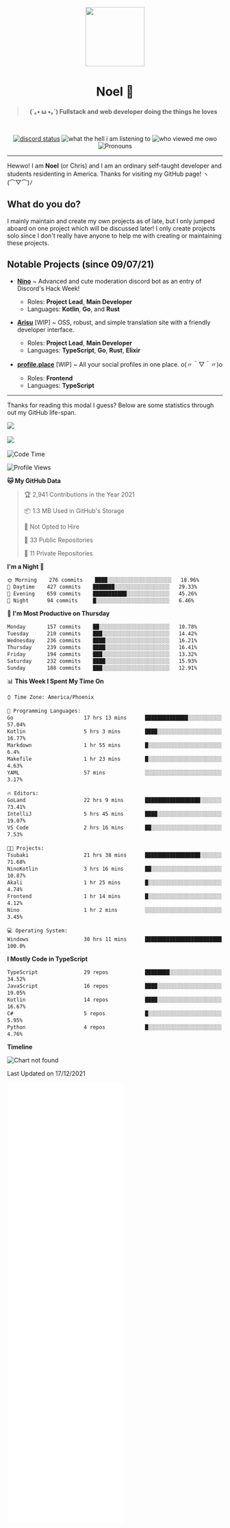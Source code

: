 <div align='center'>
  <div align='center'>
    <img
      src='https://cdn.floofy.dev/art/icons/icon_cinnamonserval.png'
      width='138'
      height='138'
    />
  </div>
  <h1>Noel 🐾</h1>
  <blockquote><strong>(´｡• ω •｡`) Fullstack and web developer doing the things he loves</strong></blockquote>

  <br />

  <a href='https://discord.com/users/280158289667555328' target='_blank'><img alt="discord status" src="https://dev.discordprofiles.me/badge/status/280158289667555328" /></a>
  <img alt="what the hell i am listening to" src="https://dev.discordprofiles.me/badge/spotify/280158289667555328" />
  <img alt="who viewed me owo" src="https://komarev.com/ghpvc/?username=auguwu" />
  <img alt='Pronouns' src='https://img.shields.io/endpoint?url=https://pronoundb.org/shields/6004d014406af11e4593a013' />
</div>

<hr />

Hewwo! I am **Noel** (or Chris) and I am an ordinary self-taught developer and students residenting in America. Thanks for visiting my GitHub page! ヽ(⌒▽⌒)ﾉ

## What do you do?
I mainly maintain and create my own projects as of late, but I only jumped aboard on one project which will be discussed later! I only create projects
solo since I don't really have anyone to help me with creating or maintaining these projects.

## Notable Projects (since 09/07/21)
- [**Nino**](https://nino.sh) ~ Advanced and cute moderation discord bot as an entry of Discord's Hack Week!
  - Roles: **Project Lead**, **Main Developer**
  - Languages: **Kotlin**, **Go**, and **Rust**

- [**Arisu**](https://arisu.land) [WIP] ~ OSS, robust, and simple translation site with a friendly developer interface.
  - Roles: **Project Lead**, **Main Developer**
  - Languages: **TypeScript**, **Go**, **Rust**, **Elixir**

- [**profile.place**](https://profile.place) [WIP] ~ All your social profiles in one place. o(〃＾▽＾〃)o
  - Roles: **Frontend**
  - Languages: **TypeScript**

---

Thanks for reading this modal I guess? Below are some statistics through out my GitHub life-span.

![](https://github-readme-stats.vercel.app/api?username=auguwu&count_private=true&show_icons=true&theme=gruvbox)

![](https://github-readme-stats.vercel.app/api/top-langs/?username=auguwu&layout=compact&theme=gruvbox)

<!--START_SECTION:waka-->
![Code Time](http://img.shields.io/badge/Code%20Time-2%2C511%20hrs%2053%20mins-blue)

![Profile Views](http://img.shields.io/badge/Profile%20Views-7-blue)

**🐱 My GitHub Data** 

> 🏆 2,941 Contributions in the Year 2021
 > 
> 📦 1.3 MB Used in GitHub's Storage 
 > 
> 🚫 Not Opted to Hire
 > 
> 📜 33 Public Repositories 
 > 
> 🔑 11 Private Repositories  
 > 
**I'm a Night 🦉** 

```text
🌞 Morning    276 commits    ████░░░░░░░░░░░░░░░░░░░░░   18.96% 
🌆 Daytime    427 commits    ███████░░░░░░░░░░░░░░░░░░   29.33% 
🌃 Evening    659 commits    ███████████░░░░░░░░░░░░░░   45.26% 
🌙 Night      94 commits     █░░░░░░░░░░░░░░░░░░░░░░░░   6.46%

```
📅 **I'm Most Productive on Thursday** 

```text
Monday       157 commits    ██░░░░░░░░░░░░░░░░░░░░░░░   10.78% 
Tuesday      210 commits    ███░░░░░░░░░░░░░░░░░░░░░░   14.42% 
Wednesday    236 commits    ████░░░░░░░░░░░░░░░░░░░░░   16.21% 
Thursday     239 commits    ████░░░░░░░░░░░░░░░░░░░░░   16.41% 
Friday       194 commits    ███░░░░░░░░░░░░░░░░░░░░░░   13.32% 
Saturday     232 commits    ████░░░░░░░░░░░░░░░░░░░░░   15.93% 
Sunday       188 commits    ███░░░░░░░░░░░░░░░░░░░░░░   12.91%

```


📊 **This Week I Spent My Time On** 

```text
⌚︎ Time Zone: America/Phoenix

💬 Programming Languages: 
Go                       17 hrs 13 mins      ██████████████░░░░░░░░░░░   57.04% 
Kotlin                   5 hrs 3 mins        ████░░░░░░░░░░░░░░░░░░░░░   16.77% 
Markdown                 1 hr 55 mins        █░░░░░░░░░░░░░░░░░░░░░░░░   6.4% 
Makefile                 1 hr 23 mins        █░░░░░░░░░░░░░░░░░░░░░░░░   4.63% 
YAML                     57 mins             ░░░░░░░░░░░░░░░░░░░░░░░░░   3.17%

🔥 Editors: 
GoLand                   22 hrs 9 mins       ██████████████████░░░░░░░   73.41% 
IntelliJ                 5 hrs 45 mins       ████░░░░░░░░░░░░░░░░░░░░░   19.07% 
VS Code                  2 hrs 16 mins       ██░░░░░░░░░░░░░░░░░░░░░░░   7.53%

🐱‍💻 Projects: 
Tsubaki                  21 hrs 38 mins      ██████████████████░░░░░░░   71.68% 
NinoKotlin               3 hrs 16 mins       ██░░░░░░░░░░░░░░░░░░░░░░░   10.87% 
Akali                    1 hr 25 mins        █░░░░░░░░░░░░░░░░░░░░░░░░   4.74% 
Frontend                 1 hr 14 mins        █░░░░░░░░░░░░░░░░░░░░░░░░   4.12% 
Nino                     1 hr 2 mins         ░░░░░░░░░░░░░░░░░░░░░░░░░   3.45%

💻 Operating System: 
Windows                  30 hrs 11 mins      █████████████████████████   100.0%

```

**I Mostly Code in TypeScript** 

```text
TypeScript               29 repos            ████████░░░░░░░░░░░░░░░░░   34.52% 
JavaScript               16 repos            ████░░░░░░░░░░░░░░░░░░░░░   19.05% 
Kotlin                   14 repos            ████░░░░░░░░░░░░░░░░░░░░░   16.67% 
C#                       5 repos             █░░░░░░░░░░░░░░░░░░░░░░░░   5.95% 
Python                   4 repos             █░░░░░░░░░░░░░░░░░░░░░░░░   4.76%

```


**Timeline**

![Chart not found](https://raw.githubusercontent.com/auguwu/auguwu/master/charts/bar_graph.png) 


 Last Updated on 17/12/2021
<!--END_SECTION:waka-->

![](./github-metrics.svg)
